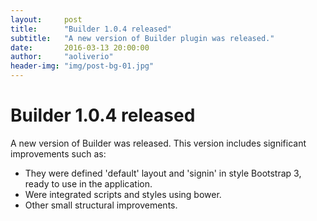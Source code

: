 ```yaml
---
layout:     post
title:      "Builder 1.0.4 released"
subtitle:   "A new version of Builder plugin was released."
date:       2016-03-13 20:00:00
author:     "aoliverio"
header-img: "img/post-bg-01.jpg"
---
```


# Builder 1.0.4 released

A new version of Builder was released. This version includes significant improvements such as:

- They were defined 'default' layout and 'signin' in style Bootstrap 3, ready to use in the application.
- Were integrated scripts and styles using bower.
- Other small structural improvements.